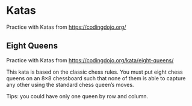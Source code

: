 # Katas

Practice with Katas from https://codingdojo.org/

## Eight Queens

Practice with Katas from https://codingdojo.org/kata/eight-queens/

This kata is based on the classic chess rules. You must put eight chess queens on an 8×8 chessboard such that none of them is able to
capture any other using the standard chess queen’s moves.

Tips: you could have only one queen by row and column.
